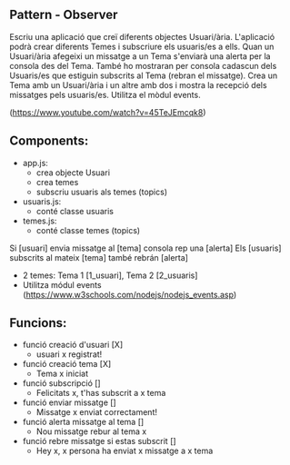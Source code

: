 ## Pattern - Observer
Escriu una aplicació que creï diferents objectes Usuari/ària. L'aplicació podrà crear diferents Temes i subscriure els usuaris/es a ells. Quan un Usuari/ària afegeixi un missatge a un Tema s'enviarà una alerta per la consola des del Tema. També ho mostraran per consola cadascun dels Usuaris/es que estiguin subscrits al Tema (rebran el missatge). Crea un Tema amb un Usuari/ària i un altre amb dos i mostra la recepció dels missatges pels usuaris/es. Utilitza el mòdul events.

(https://www.youtube.com/watch?v=45TeJEmcqk8)

## Components:
- app.js:
    - crea objecte Usuari
    - crea temes
    - subscriu usuaris als temes (topics)
- usuaris.js:
    - conté classe usuaris
- temes.js:
    - conté classe temes (topics)

Si [usuari] envia missatge al [tema] consola rep una [alerta]
Els [usuaris] subscrits al mateix [tema] també rebrán [alerta]

* 2 temes: Tema 1 [1_usuari], Tema 2 [2_usuaris]
* Utilitza módul events (https://www.w3schools.com/nodejs/nodejs_events.asp)
 
## Funcions:
- funció creació d'usuari [X]
    - usuari x registrat!
- funció creació tema [X]
    - Tema x iniciat
- funció subscripció []
    - Felicitats x, t'has subscrit a x tema
- funció enviar missatge []
    - Missatge x enviat correctament!
- funció alerta missatge al tema []
    - Nou missatge rebur al tema x
- funció rebre missatge si estas subscrit []
    - Hey x, x persona ha enviat x missatge a x tema
